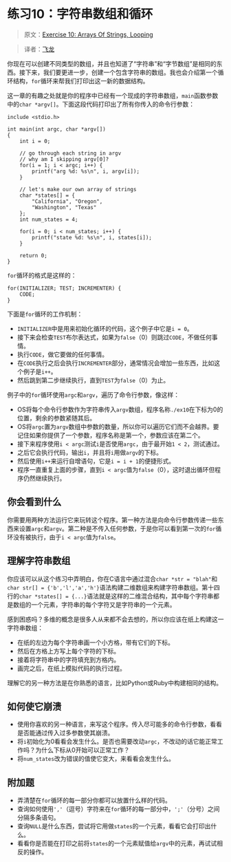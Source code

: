 # 练习10：字符串数组和循环

> 原文：[Exercise 10: Arrays Of Strings, Looping](http://c.learncodethehardway.org/book/ex10.html)

> 译者：[飞龙](https://github.com/wizardforcel)

你现在可以创建不同类型的数组，并且也知道了“字符串”和“字节数组”是相同的东西。接下来，我们要更进一步，创建一个包含字符串的数组。我也会介绍第一个循环结构，`for`循环来帮我们打印出这一新的数据结构。

这一章的有趣之处就是你的程序中已经有一个现成的字符串数组，`main`函数参数中的`char *argv[]`。下面这段代码打印出了所有你传入的命令行参数：

```
include <stdio.h>

int main(int argc, char *argv[])
{
    int i = 0;

    // go through each string in argv
    // why am I skipping argv[0]?
    for(i = 1; i < argc; i++) {
        printf("arg %d: %s\n", i, argv[i]);
    }

    // let's make our own array of strings
    char *states[] = {
        "California", "Oregon",
        "Washington", "Texas"
    };
    int num_states = 4;

    for(i = 0; i < num_states; i++) {
        printf("state %d: %s\n", i, states[i]);
    }

    return 0;
}
```

`for`循环的格式是这样的：

```
for(INITIALIZER; TEST; INCREMENTER) {
    CODE;
}
```

下面是`for`循环的工作机制：

+ `INITIALIZER`中是用来初始化循环的代码，这个例子中它是`i = 0`。
+ 接下来会检查`TEST`布尔表达式，如果为`false`（0）则跳过`CODE`，不做任何事情。
+ 执行`CODE`，做它要做的任何事情。
+ 在`CODE`执行之后会执行`INCREMENTER`部分，通常情况会增加一些东西，比如这个例子是`i++`。
+ 然后跳到第二步继续执行，直到`TEST`为`false`（0）为止。

例子中的`for`循环使用`argc`和`argv`，遍历了命令行参数，像这样：

+ OS将每个命令行参数作为字符串传入`argv`数组，程序名称`./ex10`在下标为0的位置，剩余的参数紧随其后。
+ OS将`argc`置为`argv`数组中参数的数量，所以你可以遍历它们而不会越界。要记住如果你提供了一个参数，程序名称是第一个，参数应该在第二个。
+ 接下来程序使用`i < argc`测试`i`是否使用`argc`，由于最开始`1 < 2`，测试通过。
+ 之后它会执行代码，输出`i`，并且将`i`用做`argv`的下标。
+ 然后使用`i++`来运行自增语句，它是`i = i + 1`的便捷形式。
+ 程序一直重复上面的步骤，直到`i < argc`值为`false`（0），这时退出循环但程序仍然继续执行。

## 你会看到什么

你需要用两种方法运行它来玩转这个程序。第一种方法是向命令行参数传递一些东西来设置`argc`和`argv`。第二种是不传入任何参数，于是你可以看到第一次的`for`循环没有被执行，由于`i < argc`值为`false`。

## 理解字符串数组

你应该可以从这个练习中弄明白，你在C语言中通过混合`char *str = "blah"`和`char str[] = {'b','l','a','h'}`语法构建二维数组来构建字符串数组。第十四行的`char *states[] = {...}`语法就是这样的二维混合结构，其中每个字符串都是数组的一个元素，字符串的每个字符又是字符串的一个元素。


感到困惑吗？多维的概念是很多人从来都不会去想的，所以你应该在纸上构建这一字符串数组：

+ 在纸的左边为每个字符串画一个小方格，带有它们的下标。
+ 然后在方格上方写上每个字符的下标。
+ 接着将字符串中的字符填充到方格内。
+ 画完之后，在纸上模拟代码的执行过程。

理解它的另一种方法是在你熟悉的语言，比如Python或Ruby中构建相同的结构。

## 如何使它崩溃

+ 使用你喜欢的另一种语言，来写这个程序。传入尽可能多的命令行参数，看看是否能通过传入过多参数使其崩溃。
+ 将`i`初始化为0看看会发生什么。是否也需要改动`argc`，不改动的话它能正常工作吗？为什么下标从0开始可以正常工作？
+ 将`num_states`改为错误的值使它变大，来看看会发生什么。

## 附加题

+ 弄清楚在`for`循环的每一部分你都可以放置什么样的代码。
+ 查询如何使用`','`（逗号）字符来在`for`循环的每一部分中，`';'`（分号）之间分隔多条语句。
+ 查询`NULL`是什么东西，尝试将它用做`states`的一个元素，看看它会打印出什么。
+ 看看你是否能在打印之前将`states`的一个元素赋值给`argv`中的元素，再试试相反的操作。